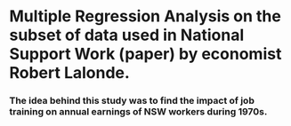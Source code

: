 # Multiple Regression Analysis on the subset of data used in National Support Work (paper) by economist Robert Lalonde.

### The idea behind this study was to find the impact of job training on annual earnings of NSW workers during 1970s.
